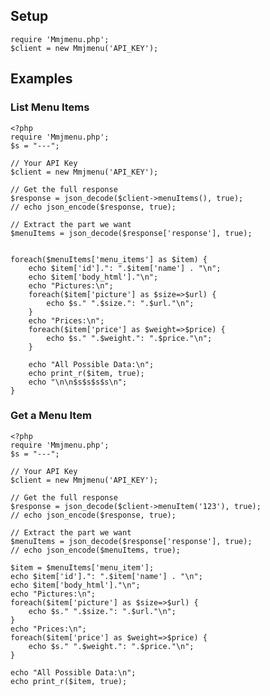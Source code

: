 ## Setup
    require 'Mmjmenu.php';
    $client = new Mmjmenu('API_KEY');
    
## Examples

### List Menu Items
    <?php
    require 'Mmjmenu.php';
    $s = "---";

    // Your API Key
    $client = new Mmjmenu('API_KEY');

    // Get the full response
    $response = json_decode($client->menuItems(), true);
    // echo json_encode($response, true);

    // Extract the part we want
    $menuItems = json_decode($response['response'], true);


    foreach($menuItems['menu_items'] as $item) {
        echo $item['id'].": ".$item['name'] . "\n";
        echo $item['body_html']."\n";
        echo "Pictures:\n";
        foreach($item['picture'] as $size=>$url) {
            echo $s." ".$size.": ".$url."\n";
        }
        echo "Prices:\n";
        foreach($item['price'] as $weight=>$price) {
            echo $s." ".$weight.": ".$price."\n";
        }
        
        echo "All Possible Data:\n";
        echo print_r($item, true);
        echo "\n\n$s$s$s$s\n";
    }

### Get a Menu Item
    <?php
    require 'Mmjmenu.php';
    $s = "---";

    // Your API Key
    $client = new Mmjmenu('API_KEY');

    // Get the full response
    $response = json_decode($client->menuItem('123'), true);
    // echo json_encode($response, true);

    // Extract the part we want
    $menuItems = json_decode($response['response'], true);
    // echo json_encode($menuItems, true);

    $item = $menuItems['menu_item'];
    echo $item['id'].": ".$item['name'] . "\n";
    echo $item['body_html']."\n";
    echo "Pictures:\n";
    foreach($item['picture'] as $size=>$url) {
        echo $s." ".$size.": ".$url."\n";
    }
    echo "Prices:\n";
    foreach($item['price'] as $weight=>$price) {
        echo $s." ".$weight.": ".$price."\n";
    }

    echo "All Possible Data:\n";
    echo print_r($item, true);

